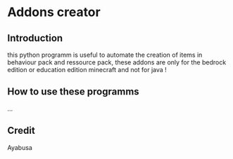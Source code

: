 # Addons creator
## Introduction
this python programm is useful to automate the creation of items in behaviour pack and ressource pack, these addons are only for the bedrock edition or education edition minecraft and not for java !

## How to use these programms
...

## Credit
Ayabusa

